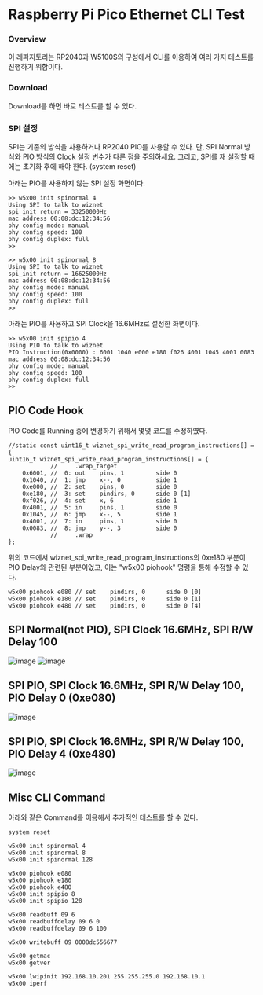 Raspberry Pi Pico Ethernet CLI Test
======================================

### Overview
이 레파지토리는 RP2040과 W5100S의 구성에서 CLI를 이용하여 여러 가지 테스트를 진행하기 위함이다.

### Download
Download를 하면 바로 테스트를 할 수 있다.

### SPI 설정
SPI는 기존의 방식을 사용하거나 RP2040 PIO를 사용할 수 있다.
단, SPI Normal 방식와 PIO 방식의 Clock 설정 변수가 다른 점을 주의하세요.
그리고, SPI를 재 설정할 때에는 초기화 후에 해야 한다.
(system reset)

아래는 PIO를 사용하지 않는 SPI 설정 화면이다.
```
>> w5x00 init spinormal 4
Using SPI to talk to wiznet
spi_init return = 33250000Hz
mac address 00:08:dc:12:34:56
phy config mode: manual
phy config speed: 100
phy config duplex: full
>> 
```
```
>> w5x00 init spinormal 8
Using SPI to talk to wiznet
spi_init return = 16625000Hz
mac address 00:08:dc:12:34:56
phy config mode: manual
phy config speed: 100
phy config duplex: full
>> 
```
아래는 PIO를 사용하고 SPI Clock을 16.6MHz로 설정한 화면이다.
```
>> w5x00 init spipio 4
Using PIO to talk to wiznet
PIO Instruction(0x0000) : 6001 1040 e000 e180 f026 4001 1045 4001 0083 
mac address 00:08:dc:12:34:56
phy config mode: manual
phy config speed: 100
phy config duplex: full
>> 
```

## PIO Code Hook
PIO Code를 Running 중에 변경하기 위해서 몇몇 코드를 수정하였다.
```
//static const uint16_t wiznet_spi_write_read_program_instructions[] = {
uint16_t wiznet_spi_write_read_program_instructions[] = {
            //     .wrap_target
    0x6001, //  0: out    pins, 1         side 0     
    0x1040, //  1: jmp    x--, 0          side 1     
    0xe000, //  2: set    pins, 0         side 0     
    0xe180, //  3: set    pindirs, 0      side 0 [1] 
    0xf026, //  4: set    x, 6            side 1     
    0x4001, //  5: in     pins, 1         side 0     
    0x1045, //  6: jmp    x--, 5          side 1     
    0x4001, //  7: in     pins, 1         side 0     
    0x0083, //  8: jmp    y--, 3          side 0     
            //     .wrap
};
```
위의 코드에서 wiznet_spi_write_read_program_instructions의 0xe180 부분이 PIO Delay와 관련된 부분이었고, 이는 "w5x00 piohook" 명령을 통해 수정할 수 있다.
```
w5x00 piohook e080 // set    pindirs, 0      side 0 [0] 
w5x00 piohook e180 // set    pindirs, 0      side 0 [1] 
w5x00 piohook e480 // set    pindirs, 0      side 0 [4] 
```

## SPI Normal(not PIO), SPI Clock 16.6MHz, SPI R/W Delay 100
![image](https://user-images.githubusercontent.com/2126804/230020530-8e207293-7fc0-4b39-bd98-64ff3faafac8.png)
![image](https://user-images.githubusercontent.com/2126804/230020923-f6efa3d6-4626-4a27-b4ee-276c17877912.png)

## SPI PIO, SPI Clock 16.6MHz, SPI R/W Delay 100, PIO Delay 0 (0xe080)
![image](https://user-images.githubusercontent.com/2126804/230020753-2f0ce2e0-09f5-4358-a4ca-2cab062e3d7d.png)

## SPI PIO, SPI Clock 16.6MHz, SPI R/W Delay 100, PIO Delay 4 (0xe480)
![image](https://user-images.githubusercontent.com/2126804/230021134-d6dc5685-e853-4b33-9220-a206488539b2.png)

## Misc CLI Command
아래와 같은 Command를 이용해서 추가적인 테스트를 할 수 있다.
```
system reset

w5x00 init spinormal 4
w5x00 init spinormal 8
w5x00 init spinormal 128

w5x00 piohook e080
w5x00 piohook e180
w5x00 piohook e480
w5x00 init spipio 8
w5x00 init spipio 128

w5x00 readbuff 09 6
w5x00 readbuffdelay 09 6 0
w5x00 readbuffdelay 09 6 100

w5x00 writebuff 09 0008dc556677

w5x00 getmac
w5x00 getver

w5x00 lwipinit 192.168.10.201 255.255.255.0 192.168.10.1
w5x00 iperf
```
